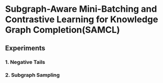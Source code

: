 # Subgraph-Aware Mini-Batching and Contrastive Learning for Knowledge Graph Completion(SAMCL)

## Experiments
### 1. Negative Tails
### 2. Subgraph Sampling

